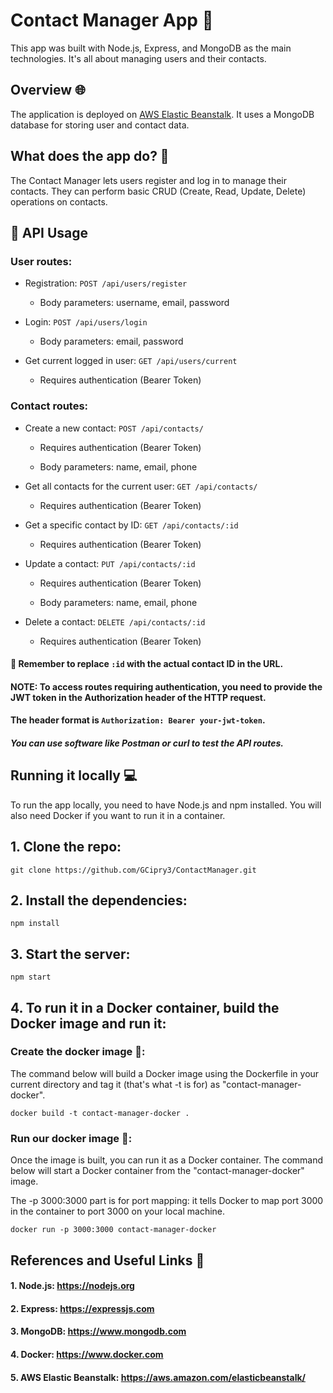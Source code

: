# Contact Manager App 📒

This app was built with Node.js, Express, and MongoDB as the main technologies. It's all about managing users and their contacts.

## Overview 🌐

The application is deployed on [AWS Elastic Beanstalk](http://game-hub.eu-central-1.elasticbeanstalk.com/). It uses a MongoDB database for storing user and contact data. 

## What does the app do? 🤔

The Contact Manager lets users register and log in to manage their contacts. They can perform basic CRUD (Create, Read, Update, Delete) operations on contacts.

## 🚀 API Usage

### User routes:

* Registration: ```POST /api/users/register```

  * Body parameters: username, email, password

* Login: ```POST /api/users/login```

  * Body parameters: email, password

* Get current logged in user: ```GET /api/users/current```

  * Requires authentication (Bearer Token)

### Contact routes:

* Create a new contact: ```POST /api/contacts/```

  * Requires authentication (Bearer Token)
  
  * Body parameters: name, email, phone
 
  
* Get all contacts for the current user: ```GET /api/contacts/```

  * Requires authentication (Bearer Token)

* Get a specific contact by ID: ```GET /api/contacts/:id```

  * Requires authentication (Bearer Token)

* Update a contact: ```PUT /api/contacts/:id```

  * Requires authentication (Bearer Token)

  * Body parameters: name, email, phone

* Delete a contact: ```DELETE /api/contacts/:id```

  * Requires authentication (Bearer Token)

#### 📘 Remember to replace ```:id``` with the actual contact ID in the URL.

#### NOTE: To access routes requiring authentication, you need to provide the JWT token in the Authorization header of the HTTP request. 

#### The header format is ```Authorization: Bearer your-jwt-token```.

##### You can use software like Postman or curl to test the API routes.

## Running it locally 💻

To run the app locally, you need to have Node.js and npm installed. You will also need Docker if you want to run it in a container.

## 1. Clone the repo:
```
git clone https://github.com/GCipry3/ContactManager.git
```

## 2. Install the dependencies:
```
npm install
```

## 3. Start the server:
```
npm start
```

## 4. To run it in a Docker container, build the Docker image and run it:

### Create the docker image 🐳:

The command below will build a Docker image using the Dockerfile in your current directory and tag it (that's what -t is for) as "contact-manager-docker".

```
docker build -t contact-manager-docker .
```

### Run our docker image 🐳:

Once the image is built, you can run it as a Docker container. The command below will start a Docker container from the "contact-manager-docker" image.

The -p 3000:3000 part is for port mapping: it tells Docker to map port 3000 in the container to port 3000 on your local machine.
```
docker run -p 3000:3000 contact-manager-docker
```



## References and Useful Links 📘

#### 1. Node.js: https://nodejs.org
#### 2. Express: https://expressjs.com
#### 3. MongoDB: https://www.mongodb.com
#### 4. Docker: https://www.docker.com
#### 5. AWS Elastic Beanstalk: https://aws.amazon.com/elasticbeanstalk/

